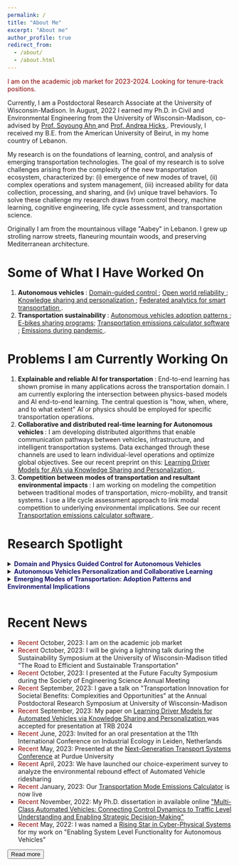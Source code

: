 ```yaml
---
permalink: /
title: "About Me"
excerpt: "About me"
author_profile: true
redirect_from: 
  - /about/
  - /about.html
---
```


<p> <span style="color:darkred"> I am on the academic job market for 2023-2024. Looking for tenure-track positions.</span> </p>

<p> Currently, I am a Postdoctoral Research Associate at the University of Wisconsin-Madison. In August, 2022 I earned my Ph.D. in Civil and Environmental Engineering from the University of Wisconsin-Madison, co-advised by <a href="https://directory.engr.wisc.edu/cee/Faculty/Ahn_Soyoung/" target=_blank> Prof. Soyoung Ahn </a> and <a href="https://directory.engr.wisc.edu/cee/Faculty/Hicks_Andrea/" target=_blank> Prof. Andrea Hicks </a>. Previously, I received my B.E. from the American University of Beirut, in my home country of Lebanon. </p>

<p> My research is on the foundations of learning, control, and analysis of emerging transportation technologies. The goal of my research is to solve challenges arising from the complexity of the new transportation ecosystem, characterized by: (i) emergence of new modes of travel, (ii) complex operations and system management, (iii) increased ability for data collection, processing, and sharing, and (iv) unique travel behaviors. To solve these challenge my research draws from control theory, machine learning, cognitive engineering, life cycle assessment, and transportation science. </p>

<p> Originally I am from the mountainous village "Aabey" in Lebanon. I grew up strolling narrow streets, flaneuring mountain woods, and preserving Mediterranean architecture. </p>

Some of What I Have Worked On 
======
1. <b> Autonomous vehicles </b>: <a href="https://www.sciencedirect.com/science/article/pii/S0968090X21001844"> Domain-guided control </a>; <a href="https://papers.ssrn.com/sol3/papers.cfm?abstract_id=4370172"> Open world reliability </a>; <a href="https://arxiv.org/abs/2308.16870"> Knowledge sharing and personalization </a>; <a href="https://ieeexplore.ieee.org/abstract/document/9611259"> Federated analytics for smart transportation </a>.
2. <b> Transportation sustainability </b>: <a href="https://iopscience.iop.org/article/10.1088/1748-9326/abf6f4/meta"> Autonomous vehicles adoption patterns </a>; <a href="https://iopscience.iop.org/article/10.1088/2634-4505/ac7c8b/meta"> E-bikes sharing programs</a>; <a href="https://sites.google.com/view/cheeseburgercalculator/home"> Transportation emissions calculator software </a>; <a href="https://iopscience.iop.org/article/10.1088/2634-4505/ac9a68/meta"> Emissions during pandemic </a>.

Problems I am Currently Working On  
======
1. <b> Explainable and reliable AI for transportation </b>: End-to-end learning has shown promise in many applications across the transportation domain. I am currently exploring the intersection between physics-based models and AI end-to-end learning. The central question is "how, when, where, and to what extent" AI or physics should be employed for specific transportation operations. 
2. <b> Collaborative and distributed real-time learning for Autonomous vehicles </b>: I am developing distributed algorithms that enable communication pathways between vehicles, infrastructure, and intelligent transportation systems. Data exchanged through these channels are used to learn individual-level operations and optimize global objectives. See our recent preprint on this: <a href="https://arxiv.org/abs/2308.16870"> Learning Driver Models for AVs via Knowledge Sharing and Personalization </a>. 
3. <b> Competition between modes of transportation and resultant environmental impacts </b>: I am working on modeling the competition between traditional modes of transportation, micro-mobility, and transit systems. I use a life cycle assessment approach to link modal competition to underlying environmental implications. See our recent <a href="https://sites.google.com/view/cheeseburgercalculator/home"> Transportation emissions calculator software </a>.

Research Spotlight
======

<details>

<summary><b><span style="color:MidnightBlue"> Domain and Physics Guided Control for Autonomous Vehicles </span></b></summary>

<h3> I. From Control Algorithm to Traffic Dynamics <a href="https://www.sciencedirect.com/science/article/pii/S0968090X21001844"> [Paper Link] </a></h3>
<center>
  <img src="../images/r1.jpg" width="100%" />
</center>

<p> AVs are typically designed with a focus on individual vehicle performance, and little attention to traffic behavior in terms of stability and efficiency. In this work, we formulate an intuitive physics-based response function that is capable of translating AV control algorithm and parameters into traffic-level dynamics. Allowing us to specify the control design of an AV in wats that consider traffic-level performance. </p>

<h3> II. Expected Performance vs. Real-world Performance: Addressing Real-world Uncertainties <a href="https://arxiv.org/abs/2210.13683"> [Paper Link] </a> </h3>
<center>
  <img src="../images/r2.png" width="80%" />
</center>

<p> In the real-world AVs operate under complex environments where they are expected to be exposed to exogenous and endogenous uncertainties. A major challenge lies in the complexity of integrating these uncertainties into the control system and the design of the AV as it is often hard to formulate an analytical representation of them. Tn this work, we propose a methodology to estimate uncertainties in AV's driver model - specifically those related to vehicular dynamics - and preserve a desired performance from the AV against real-world uncertainties that are unaccounted for. Our methodology uses three sequential components: (i) Stochastic Gradient Langevin Dynamics (SGLD) is used to estimate parameter uncertainty in real-time relying only on AV onboard sensor data, (ii) dynamic monitoring of the driver model performance (stability, safety, and traffic implications), and (iii) strategic actions for adjustments in driver model if anomaly is detected. </p>

</details>


<details>
<summary><b><span style="color:MidnightBlue"> Autonomous Vehicles Personalization and Collaborative Learning </span></b> </summary>
<center>
  <img src="../images/r3.png" width="80%" />
</center>

<p> In this work, we present a training framework for learning AVs driver models via knowledge sharing between different vehicles and personalization. In our collaborative scheme, vehicles borrow strength from each others while retaining a personalized model tailored to the vehicle's unique properties and conditions. We adopt a federated learning algorithm that circumvents the need to share raw data between vehicle. </p>

<p> This approach allows to train safer and more reliable AVs, while retaining a desired personalized behavior for each unique vehicle. Read more about out work here <a href="https://arxiv.org/abs/2210.13683"> [Paper Link] </a> </p>

</details>


<details>
<summary><b><span style="color:MidnightBlue"> Emerging Modes of Transportation: Adoption Patterns and Environmental Implications </span></b></summary>

<h3> I. Autonomous Vehicle Adoption and Environmental Implications <a href="https://iopscience.iop.org/article/10.1088/1748-9326/abf6f4/meta"> [Paper Link] </a></h3>
<center>
  <img src="../images/r4.png" width="70%" />
</center>

<p> The adoption of Autonomous Vehicles as a viable mode of transportation comes with an complex web of modal shifts and travel behavior. We find that this technology enjoys a level of attractiveness by different users that can induce a modal shift away from traditional modes of transportation as transit, or personal vehicles. This translates to an increase in environmental impacts across different categories: energy consumption, greenhouse gas emissions, particulate matter, sulfur and nitrogen oxides. </p>

<p> Adopting electric autonomous vehicles can offset the increase in emissions however it is dependent on two main factors: (i) adoption rate, and (ii) electricity generation mix. </p>

<h3> II. E-bikes Adoption and Environmental Implications <a href="https://iopscience.iop.org/article/10.1088/2634-4505/ac7c8b/meta"> [Paper Link] </a></h3>
<center>
  <img src="../images/r5.png" width="70%" />
</center>

<p> We analyze the ability of an E-bike sharing program in reducing environmental emissions of the transportation system. Based on a mode choice model informed from revealed and stated preference survey, we show that E-bikes are able to compete for ridership. Specifically, E-bikes can attract users away from personal vehicles in trip distances between 1-2.5 miles, resulting in a reduction in overall emissions. </p>

</details><br>

Recent News
======
* <span style="color:darkred"> Recent </span> October, 2023: I am on the academic job market
* <span style="color:darkred"> Recent </span> October, 2023: I will be giving a lightning talk during the Sustainability Symposium at the University of Wisconsin-Madison titled "The Road to Efficient and Sustainable Transportation"
* <span style="color:darkred"> Recent </span> October, 2023: I presented at the Future Faculty Symposium during the Society of Engineering Science Annual Meeting
* <span style="color:darkred"> Recent </span> September, 2023: I gave a talk on "Transportation Innovation for Societal Benefits: Complexities and Opportunities" at the Annual Postdoctoral Research Symposium at University of Wisconsin-Madison
* <span style="color:darkred"> Recent </span> September, 2023: My paper on <a href="https://arxiv.org/abs/2308.16870"> Learning Driver Models for Automated Vehicles via Knowledge Sharing and Personalization </a> was accepted for presentation at TRB 2024
* <span style="color:darkred"> Recent </span> June, 2023: Invited for an oral presentation at the 11th International Conference on Industrial Ecology in Leiden, Netherlands
* <span style="color:darkred"> Recent </span> May, 2023: Presented at the [Next-Generation Transport Systems Conference](https://www.ngts2023.nextrans.org/) at Purdue University
* <span style="color:darkred"> Recent </span> April, 2023: We have launched our choice-experiment survey to analyze the environmental rebound effect of Automated Vehicle ridesharing 
* <span style="color:darkred"> Recent </span> January, 2023: Our [Transportation Mode Emissions Calculator](https://www.calconic.com/calculator-widgets/transportation-mode-emissions-calculator-c02e/63c48b9a20c258001f9bfe22?layouts=true) is now live
* <span style="color:darkred"> Recent </span> November, 2022: My Ph.D. dissertation in available online ["Multi-Class Automated Vehicles: Connecting Control Dynamics to Traffic Level Understanding and Enabling Strategic Decision-Making"](https://www.proquest.com/pqdtglobal/docview/2737490814/AA10F2DD3BAC463DPQ/1?accountid=465)
* <span style="color:darkred"> Recent </span> May, 2022: I was named a [Rising Star in Cyber-Physical Systems](https://risingstars.linklab.virginia.edu/2022/participants/wissam-kontar/) for my work on "Enabling System Level Functionality for Autonomous Vehicles"

<button onclick="window.location.href='https://wissamkontar.github.io/news/';">Read more</button>
